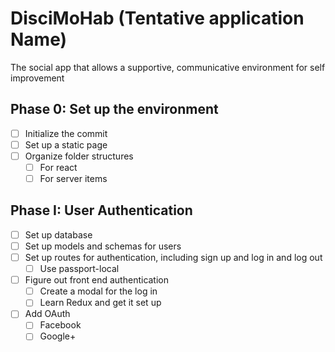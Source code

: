 # DisciMoHab (Tentative application Name)

The social app that allows a supportive, communicative environment for self improvement

## Phase 0: Set up the environment
- [ ] Initialize the commit
- [ ] Set up a static page
- [ ] Organize folder structures
  - [ ] For react
  - [ ] For server items

## Phase I: User Authentication
- [ ] Set up database
- [ ] Set up models and schemas for users
- [ ] Set up routes for authentication, including sign up and log in and log out
  - [ ] Use passport-local
- [ ] Figure out front end authentication
  - [ ] Create a modal for the log in
  - [ ] Learn Redux and get it set up
- [ ] Add OAuth
  - [ ] Facebook
  - [ ] Google+
